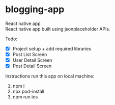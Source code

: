 # blogging-app

React native app\
React native app built using jsonplaceholder APIs.

Todo:

- [x] Project setup + add required libraries
- [x] Post List Screen
- [x] User Detail Screen
- [x] Post Detail Screen

Instructions run this app on local machine:

1. npm i
2. npx pod-install
3. npm run ios
